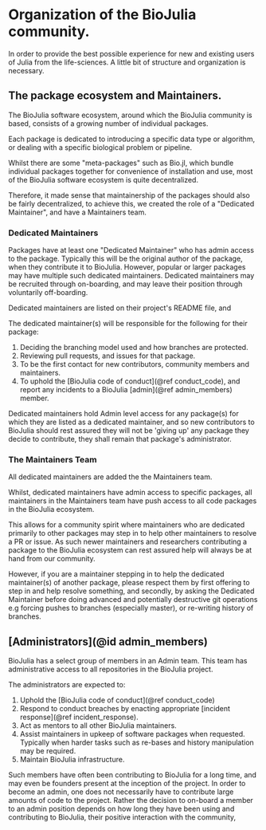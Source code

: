 # Organization of the BioJulia community.

In order to provide the best possible experience for new and existing users of
Julia from the life-sciences. A little bit of structure and organization is
necessary.

## The package ecosystem and Maintainers.

The BioJulia software ecosystem, around which the BioJulia community is based,
consists of a growing number of individual packages.

Each package is dedicated to introducing a specific data type or algorithm, or
dealing with a specific biological problem or pipeline.

Whilst there are some "meta-packages" such as Bio.jl, which bundle individual
packages together for convenience of installation and use, most of the BioJulia
software ecosystem is quite decentralized.

Therefore, it made sense that maintainership of the packages should also be
fairly decentralized, to achieve this, we created the role of a
"Dedicated Maintainer", and have a Maintainers team.

### Dedicated Maintainers  

Packages have at least one "Dedicated Maintainer" who has admin access to the
package.
Typically this will be the original author of the package, when they contribute
it to BioJulia.
However, popular or larger packages may have multiple such dedicated
maintainers.
Dedicated maintainers may be recruited through on-boarding, and may leave their
position through voluntarily off-boarding.

Dedicated maintainers are listed on their project's README file, and

The dedicated maintainer(s) will be responsible for the following for their
package:

1. Deciding the branching model used and how branches are protected.
2. Reviewing pull requests, and issues for that package.
3. To be the first contact for new contributors, community members and
   maintainers.
4. To uphold the [BioJulia code of conduct](@ref conduct_code), and report any
   incidents to a BioJulia [admin](@ref admin_members) member.

Dedicated maintainers hold Admin level access for any package(s) for which they
are listed as a dedicated maintainer, and so new contributors to BioJulia should
rest assured they will not be 'giving up' any package they decide to contribute,
they shall remain that package's administrator.   

### The Maintainers Team

All dedicated maintainers are added the the Maintainers team.

Whilst, dedicated maintainers have admin access to specific packages, all
maintainers in the Maintainers team have push access to all code packages in
the BioJulia ecosystem.

This allows for a community spirit where maintainers who are dedicated primarily
to other packages may step in to help other maintainers to resolve a PR or issue.
As such newer maintainers and researchers contributing a package to the BioJulia
ecosystem can rest assured help will always be at hand from our community.

However, if you are a maintainer stepping in to help the dedicated maintainer(s)
of another package, please respect them by first offering to step in and help
resolve something, and secondly, by asking the Dedicated Maintainer before doing
advanced and potentially destructive git operations e.g forcing pushes to
branches (especially master), or re-writing history of branches.

## [Administrators](@id admin_members)

BioJulia has a select group of members in an Admin team.
This team has administrative access to all repositories in the BioJulia project.

The administrators are expected to:

1. Uphold the [BioJulia code of conduct](@ref conduct_code)
2. Respond to conduct breaches by enacting appropriate [incident response](@ref incident_response).
3. Act as mentors to all other BioJulia maintainers.
4. Assist maintainers in upkeep of software packages when requested. Typically
   when harder tasks such as re-bases and history manipulation may be required.
5. Maintain BioJulia infrastructure.

Such members have often been contributing to BioJulia for a long time, and may
even be founders present at the inception of the project.
In order to become an admin, one does not necessarily have to contribute large
amounts of code to the project. Rather the decision to on-board a member to
an admin position depends on how long they have been using and contributing to
BioJulia, their positive interaction with the community,
